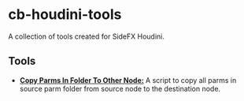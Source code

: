 # cb-houdini-tools
A collection of tools created for SideFX Houdini.
## Tools
- **[Copy Parms In Folder To Other Node:](/copy-parms-in-folder-to-other-node/CopyParmsInFolderToOtherNode.py)** A script to copy all parms in source parm folder from source node to the destination node.